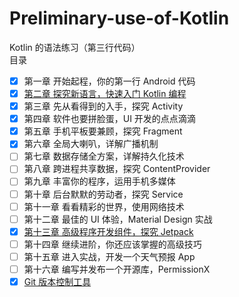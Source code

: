 # Preliminary-use-of-Kotlin
Kotlin 的语法练习（第三行代码）
<br/>
目录
- [x] 第一章 开始起程，你的第一行 Android 代码
- [x] [第二章 探究新语言，快速入门 Kotlin 编程](https://jianghouren.com/tags/Kotlin/)
- [x] 第三章 先从看得到的入手，探究 Activity
- [x] 第四章 软件也要拼脸蛋，UI 开发的点点滴滴
- [x] 第五章 手机平板要兼顾，探究 Fragment
- [x] 第六章 全局大喇叭，详解广播机制
- [ ] 第七章 数据存储全方案，详解持久化技术
- [ ] 第八章 跨进程共享数据，探究 ContentProvider
- [ ] 第九章 丰富你的程序，运用手机多媒体
- [ ] 第十章 后台默默的劳动者，探究 Service
- [ ] 第十一章 看看精彩的世界，使用网络技术
- [ ] 第十二章 最佳的 UI 体验，Material Design 实战
- [x] [第十三章 高级程序开发组件，探究 Jetpack](https://jianghouren.com/tags/Jetpack/)
- [ ] 第十四章 继续进阶，你还应该掌握的高级技巧
- [ ] 第十五章 进入实战，开发一个天气预报 App
- [ ] 第十六章 编写并发布一个开源库，PermissionX
- [x] [Git 版本控制工具](https://jianghouren.com/archives/15f503f8.html)
